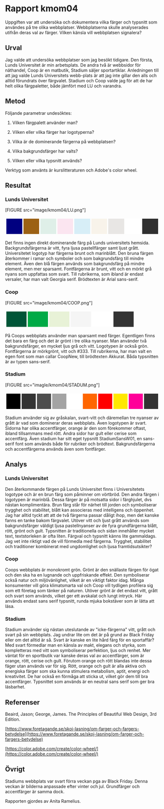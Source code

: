 ---
---
Rapport kmom04
=========================

Uppgiften var att undersöka och dokumentera vilka färger och typsnitt
som användes på tre olika webbplatser. Webbplatserna skulle analyserades
utifrån deras val av färger. Vilken känsla vill webbplatsen signalera?



Urval
-----------------------

Jag valde att undersöka webbplatser som jag besökt tidigare. Den första,
Lunds Universitet är min arbetsplats. De andra två är webbsidor för näthandel,
Coop är en matbutik, Stadium säljer sportartiklar. Anledningen till
att jag valde Lunds Universitets webb-plats är att jag inte gillar den
alls och alltid förundrats över färgvalet. Stadium och Coop valde jag för
att de har helt olika färgpaletter, både jämfört med LU och varandra.



Metod
-----------------------

Följande parametrar undesöktes:

1. Vilken färgpalett använder man?

2. Vilken eller vilka färger har logotyperna?

3. Vilka är de dominerande färgerna på webbplatsen?

4. Vilka bakgrundsfärger har valts?

7. Vilken eller vilka typsnitt används?

Verktyg som använts är kurslitteraturen och Adobe's color wheel.



Resultat
-----------------------

### Lunds Universitet
[FIGURE src="image/kmom04/LU.png"]

<table style="border-spacing: 4px; border-collapse: separate">
<tr>
<td style="height: 50px; width: 50px; background-color: #000080">
<td style="height: 50px; width: 50px; background-color: #9c6114">
<td style="height: 50px; width: 50px; background-color: #dfefe8">
<td style="height: 50px; width: 50px; background-color: #fbe5f0;">
<td style="height: 50px; width: 50px; background-color: #d7eef7;">
<td style="height: 50px; width: 50px; background-color: #f8f3ea;">
<td style="height: 50px; width: 50px; background-color: #e8e6e4;">
<td style="height: 50px; width: 50px; background-color: #fff;">
<td style="height: 50px; width: 50px; background-color: #303030;">
</tr>
</table>

Det finns ingen direkt dominerande färg på Lunds universitets hemsida.
Backgrundsfärgerna är vitt, fyra ljusa pastellfärger samt ljust grått.
Universitetet logotyp har färgerna brunt och marinblått. Den bruna färgen
återkommer i ramar och symboler och som bakgrundsfärg till mindre element.
Även den blå färgen används som bakgrundsfärg på mindre element, men mer
sparsamt. Fontfärgerna är brunt, vitt och en mörkt grå nyans som uppfattas
som svart. Till rubrikerna, som ibland är endast versaler, har man valt
Georgia serif. Brödtexten är Arial sans-serif.



### Coop
[FIGURE src="image/kmom04/COOP.png"]

<table style="border-spacing: 4px; border-collapse: separate">
<tr>
<td style="height: 50px; width: 50px; background-color: #005537;">
<td style="height: 50px; width: 50px; background-color: #00aa46;">
<td style="height: 50px; width: 50px; background-color: #e8f2d7;">
<td style="height: 50px; width: 50px; background-color: #f5f5f5;">
<td style="height: 50px; width: 50px; background-color: #fff;">
<td style="height: 50px; width: 50px; background-color: #333;">
</tr>
</table>

På Coops webbplats använder man sparsamt med färger. Egentligen finns det
bara en färg och det är grönt i tre olika nyanser. Man använder två
bakgrundsfärger, en mycket ljus grå och vitt. Logotypen är också grön.
Fontfärgerna är mörkgrönt, vitt och #333. Till rubrikerna, har man valt
en egen font som man callar CoopNew, till brödtexten Akkurat. Båda
typsnitten är av typen sans-serif.


### Stadium
[FIGURE src="imagIe/kmom04/STADUM.png"]

<table style="border-spacing: 4px; border-collapse: separate">
<tr>
<td style="height: 50px; width: 50px; background-color: #000;">
<td style="height: 50px; width: 50px; background-color: #333;">
<td style="height: 50px; width: 50px; background-color: #4d4d4d;">
<td style="height: 50px; width: 50px; background-color: #a3a3a3;">
<td style="height: 50px; width: 50px; background-color: #fff;">
<td style="height: 50px; width: 50px; background-color: #f60;">
<td style="height: 50px; width: 50px; background-color: red;">
<td style="height: 50px; width: 50px; background-color: #ffe800;">
<td style="height: 50px; width: 50px; background-color: #f09;">
<td style="height: 50px; width: 50px; background-color: #333;">
</tr>
</table>

Stadium använder sig av gråskalan, svart-vitt och däremellan tre nyanser
av grått är vad som dominerar deras webbplats. Även logotypen är svart.
Sidorna har olika accentfärger, orange är den som förekommer oftast, ibland
tillsammans med rött. Andra sidor har gult eller cerise som accentfärg.
Även stadium har sitt eget typsnitt StadiumSansW01, en sans-serif font
som används både för rubriker och brödtext. Bakgrundsfärgerna och accentfärgerna
används även som fontfärger.




Analys
-----------------------

### Lunds Universitet
Den återkommande färgen på Lunds Universitet finns i Universitetets logotype
och är en brun färg som påminner om vörtbröd. Den andra färgen i logotypen är
marinblå. Dessa färger är på motsatta sidor i färghjulet, dvs nästan komplimentära.
Brun färg står för närhet till jorden och symboliserar trygghet och stabilitet,
blått kan associeras med intelligens och öppenhet. Jag har alltid tyckt att att
de två färgerna passar dåligt ihop, men det kanske fanns en tanke bakom färgvalet. 
Utöver vitt och ljust grått används som bakgrundsfärger väldigt ljusa pastellnyanser
av de fyra grundfärgerna blått, rött, grönt och gult. Typsnitten är traditionella
och sidan innehåller mycket text, textstorleken är ofta liten. Färgval och typsnitt
känns lite gammaldags. Jag vet inte riktigt vad de vill förmedla med färgerna.
Trygghet, stabilitet och traditioner kombinerat med ungdomlighet och ljusa framtidsutsikter?


### Coop
Coops webbplats är monokromt grön. Grönt är den snällaste färgen för ögat och den
ska ha en lugnande och uppfriskande effekt. Den symboliserar också natur och miljövänlighet,
vilket är en viktigt faktor idag. Många konsumenter vill göra klimatsmarta val och
Coop vill tydligen profilera sig som ett företag som tänker på naturen. Utöver grönt är
det endast vitt, grått och svart som används, vilket ger ett avskalat och lungt intryck.
Här används endast sans serif typsnitt, runda mjuka bokstäver som är lätta att läsa. 


### Stadium
Stadium använder sig nästan uteslutande av "icke-färgerna" vitt, grått och svart på sin
webbplats. Jag undrar lite om det är på grund av Black Friday eller om det alltid är så.
Svart är kanske en lite hård färg för en sportaffär? Med svart förmedlar man en känsla av
makt, elegans och styrka, som kompletteras med vitt som symboliserar perfektion, ljus
och renhet. Mer väntat för en sportbutik var kanske deras val av accentfärger, som är orange,
rött, cerise och gult. Förutom orange och rött blandas inte dessa fäger utan används var för sig.
Rött, orange och gult är alla aktiva och energiska färger som ska kunna stimulera metabolism,
aptit, energi och kreativitet. De har också en förmåga att sticka ut, vilket gör dem till bra
accentfärger. Typsnittet som används är en neutral sans serif som ger bra läsbarhet.


Referenser
-----------------------
Beaird, Jason; George, James. The Principles of Beautiful Web Design, 3rd Edition.

[https://www.foretagande.se/skoj-lasning/om-farger-och-fargers-betydelse](https://www.foretagande.se/skoj-lasning/om-farger-och-fargers-betydelse)

[https://color.adobe.com/create/color-wheel/](https://color.adobe.com/create/color-wheel/)


Övrigt
-----------------------

Stadiums webbplats var svart förra veckan pga av Black Friday. Denna veckan är bilderna anpassade efter vinter och jul.
Grundfärger och accentfärger är samma dock.


Rapporten gjordes av Anita Ramelius.
